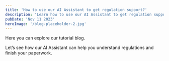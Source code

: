 ```yaml
---
title: 'How to use our AI Assistant to get regulation support?'
description: 'Learn how to use our AI Assistant to get regulation support'
pubDate: 'Nov 11 2023'
heroImage: '/blog-placeholder-2.jpg'
---
```


Here you can explore our tutorial blog. 

Let’s see how our AI Assistant can help you understand regulations and finish your paperwork.